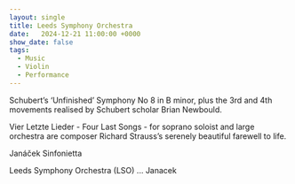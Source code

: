 ```yaml
---
layout: single
title: Leeds Symphony Orchestra
date:   2024-12-21 11:00:00 +0000
show_date: false
tags: 
  - Music
  - Violin
  - Performance
---
```


Schubert’s ‘Unfinished’ Symphony No 8 in B minor, plus the 3rd and 4th movements realised by Schubert scholar Brian Newbould.

Vier Letzte Lieder - Four Last Songs - for soprano soloist and large orchestra are composer Richard Strauss’s serenely beautiful farewell to life. 

Janáček Sinfonietta



Leeds Symphony Orchestra (LSO) ... Janacek

[Ilkley Gazette]: https://www.ilkleygazette.co.uk/news/24322902.review-leeds-symphony-orchestra-st-georges-church-leeds/
